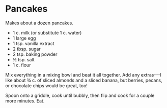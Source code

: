 # Pancakes

Makes about a dozen pancakes.

- 1 c. milk (or substitute 1 c. water)
- 1 large egg
- 1 tsp. vanilla extract
- 2 tbsp. sugar
- 2 tsp. baking powder
- ½ tsp. salt
- 1 c. flour

Mix everything in a mixing bowl and beat it all together. Add any extras---I
like about ¾ c. of sliced almonds and a sliced banana, but berries, pecans, or
chocolate chips would be great, too!

Spoon onto a griddle, cook until bubbly, then flip and cook for a couple more
minutes. Eat.
